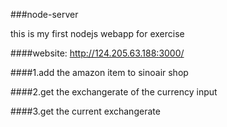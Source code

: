 ###node-server

this is my first nodejs webapp for exercise

####website: http://124.205.63.188:3000/

####1.add the amazon item to sinoair shop

####2.get the exchangerate of the currency input

####3.get the current exchangerate

